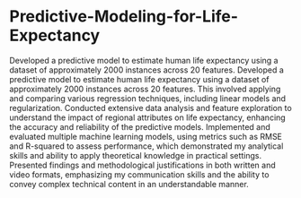# Predictive-Modeling-for-Life-Expectancy
Developed a predictive model to estimate human life expectancy using a dataset of approximately 2000 instances across 20 features.
Developed a predictive model to estimate human life expectancy using a dataset of approximately 2000 instances across 20 features. 
This involved applying and comparing various regression techniques, including linear models and regularization. 
Conducted extensive data analysis and feature exploration to understand the impact of regional attributes on life expectancy, enhancing the accuracy and reliability of the predictive models. 
Implemented and evaluated multiple machine learning models, using metrics such as RMSE and R-squared to assess performance, which demonstrated my analytical skills and ability to apply theoretical knowledge in practical settings. 
Presented findings and methodological justifications in both written and video formats, emphasizing my communication skills and the ability to convey complex technical content in an understandable manner. 
